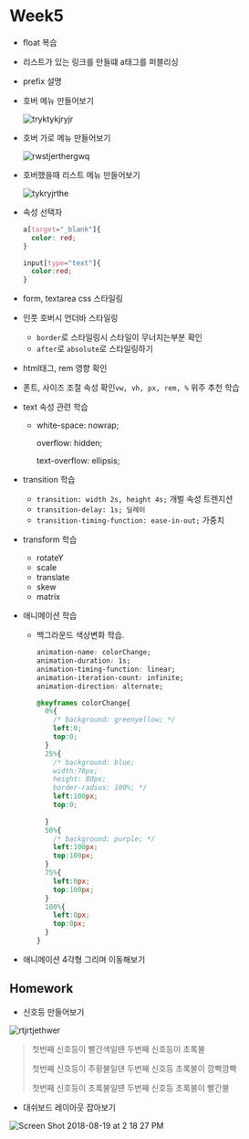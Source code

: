 # Week5

+ float 복습

+ 리스트가 있는 링크를 만들떄 a태그를 퍼블리싱

+ prefix 설명

+ 호버 메뉴 만들어보기

  ![tryktykjryjr](https://user-images.githubusercontent.com/33567964/73587401-83182100-44fe-11ea-9295-bfac53e5d44b.png)

+ 호버 가로 메뉴 만들어보기

  ![rwstjerthergwq](https://user-images.githubusercontent.com/33567964/73587409-9e832c00-44fe-11ea-985c-0cc1ba731e0e.png)

+ 호버했을때 리스트 메뉴 만들어보기

  ![tykryjrthe](https://user-images.githubusercontent.com/33567964/73587413-b955a080-44fe-11ea-97f3-02725ba89470.png)

+ 속성 선택자

  ```css
  a[target="_blank"]{
    color: red;
  }
  
  input[type="text"]{
    color:red;
  }
  ```

+ form, textarea css 스타일링

+ 인풋 호버시 언더바 스타일링

  + `border`로 스타일링시 스타일이 무너지는부분 확인
  + `after`로 `absolute`로 스타일링하기

+ html태그, rem 영향 확인

+ 폰트, 사이즈 조절 속성 확인`vw, vh, px, rem, %` 위주 추천 학습

+ text 속성 관련 학습

  + white-space: nowrap;

      overflow: hidden;

      text-overflow: ellipsis;

+ transition 학습

  + `transition: width 2s, height 4s;` 개벌 속성 트렌지션
  + `transition-delay: 1s; 딜레이`
  + `transition-timing-function: ease-in-out;` 가중치

+ transform 학습

  + rotateY
  + scale
  + translate
  + skew
  + matrix

+ 애니메이션 학습

  + 백그라운드 색상변화 학습.

    ```css
    animation-name: colorChange;
    animation-duration: 1s;
    animation-timing-function: linear;
    animation-iteration-count: infinite;
    animation-direction: alternate;
    
    @keyframes colorChange{
      0%{
        /* background: greenyellow; */
        left:0;
        top:0;
      }
      25%{
        /* background: blue;
        width:70px;
        height: 80px;
        border-radius: 100%; */
        left:100px;
        top:0;
        
      }
      50%{
        /* background: purple; */
        left:100px;
        top:100px;
      }
      75%{
        left:0px;
        top:100px;
      }
      100%{
        left:0px;
        top:0px;
      }
    }
    ```

+ 애니메이션 4각형 그리며 이동해보기

  



## Homework



+ 신호등 만들어보기

![rtjrtjethwer](https://user-images.githubusercontent.com/33567964/73587487-ce7eff00-44ff-11ea-9a58-4a48a74835f8.png)

> 첫번째 신호등이 빨간색일떈 두번째 신호등이 초록불
>
> 첫번째 신호등이 주황불일댼 두번째 신호등 초록불이 깜빡깜빡
>
> 첫번째 신호등이 초록불일떈 두번째 신호등 초록불이 빨간불



+ 대쉬보드 레이아웃 잡아보기

![Screen Shot 2018-08-19 at 2 18 27 PM](https://user-images.githubusercontent.com/33567964/73587505-038b5180-4500-11ea-8b92-e91c6390cc64.png)